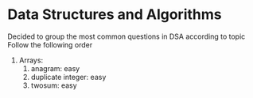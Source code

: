 # Data Structures and Algorithms

Decided to group the most common questions in DSA according to topic
Follow the following order

1. Arrays:
   1. anagram: easy
   2. duplicate integer: easy
   3. twosum: easy
